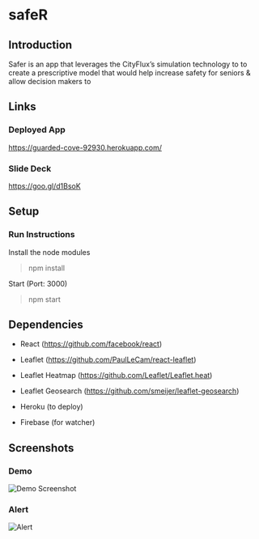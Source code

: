# safeR 

## Introduction
Safer is an app that leverages the CityFlux’s simulation technology to to create a prescriptive model that would help increase safety for seniors & allow decision makers to

## Links

### Deployed App
https://guarded-cove-92930.herokuapp.com/

### Slide Deck
https://goo.gl/d1BsoK

## Setup

### Run Instructions

Install the node modules
> npm install 

Start (Port: 3000)
> npm start

## Dependencies

* React
  (https://github.com/facebook/react)

* Leaflet
  (https://github.com/PaulLeCam/react-leaflet)

* Leaflet Heatmap
  (https://github.com/Leaflet/Leaflet.heat)

* Leaflet Geosearch
  (https://github.com/smeijer/leaflet-geosearch)
  
* Heroku (to deploy)

* Firebase (for watcher)

## Screenshots

### Demo
![Demo Screenshot](/screenshot/demo.png)

### Alert
![Alert](/screenshot/alert.png)

